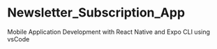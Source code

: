# Newsletter_Subscription_App
Mobile Application Development with React Native and Expo CLI using vsCode 
